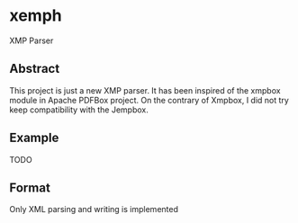 # xemph
XMP Parser

## Abstract

This project is just a new XMP parser. It has been inspired of the xmpbox module in Apache PDFBox project. 
On the contrary of Xmpbox, I did not try keep compatibility with the Jempbox.

## Example

TODO

## Format

Only XML parsing and writing is implemented

